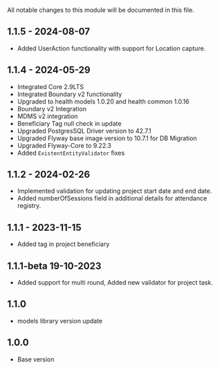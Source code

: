 All notable changes to this module will be documented in this file.

## 1.1.5 - 2024-08-07
- Added UserAction functionality with support for Location capture.

## 1.1.4 - 2024-05-29
- Integrated Core 2.9LTS
- Integrated Boundary v2 functionality
- Upgraded to health models 1.0.20 and health common 1.0.16
- Boundary v2 Integration
- MDMS v2 integration
- Beneficiary Tag null check in update
- Upgraded PostgresSQL Driver version to 42.7.1
- Upgraded Flyway base image version to 10.7.1 for DB Migration
- Upgraded Flyway-Core to 9.22.3
- Added `ExistentEntityValidator` fixes

## 1.1.2 - 2024-02-26
- Implemented validation for updating project start date and end date.
- Added numberOfSessions field in additional details for attendance registry.

## 1.1.1 - 2023-11-15
- Added tag in project beneficiary 

## 1.1.1-beta 19-10-2023
  - Added support for multi round, Added new validator for project task.

## 1.1.0
  - models library version update

## 1.0.0
  - Base version


